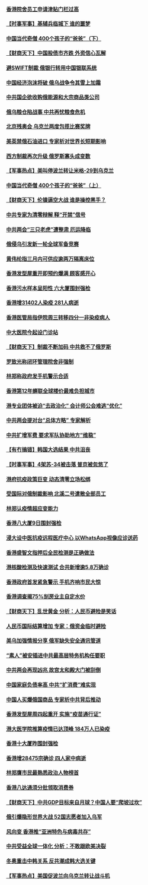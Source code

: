 #### [香港院舍员工申请津贴门栏过高](../pages/nsc415/n13643977.md?t=03140903) 
#### [【时事军事】基辅兵临城下 谁的噩梦](../pages/nsc415/n13642646.md?t=03140903) 
#### [中国当代奇僧 400个孩子的“爸爸”（下）](../pages/nsc415/n13639864.md?t=03140903) 
#### [【财商天下】中国股债市齐跌 外资信心瓦解](../pages/nsc415/n13641873.md?t=03140903) 
#### [避SWIFT制裁 俄银行转用中国银联系统](../pages/nsc415/n13641855.md?t=03140903) 
#### [中国经济泡沫将破 俄乌战争令其雪上加霜](../pages/nsc415/n13641781.md?t=03140903) 
#### [中共国企欲收购俄能源和大宗商品类公司](../pages/nsc415/n13641699.md?t=03140903) 
#### [俄乌粮仓陷战事 中共再忧粮食危机](../pages/nsc415/n13641640.md?t=03140903) 
#### [北京残奥会 乌克兰两度包揽比赛奖牌](../pages/nsc415/n13641596.md?t=03140903) 
#### [美英禁俄石油进口 专家析对世界长短期影响](../pages/nsc415/n13641574.md?t=03140903) 
#### [西方制裁再次升级 俄罗斯寡头成变数](../pages/nsc415/n13641455.md?t=03140903) 
#### [【军事热点】美叫停波兰转让米格-29到乌克兰](../pages/nsc415/n13640407.md?t=03140903) 
#### [中国当代奇僧 400个孩子的“爸爸”（上）](../pages/nsc415/n13639845.md?t=03140903) 
#### [【财商天下】伦镍逼空大战 谁是操控黑手？](../pages/nsc415/n13640138.md?t=03140903) 
#### [中共专家为清零辩解 释“开禁”信号](../pages/nsc415/n13639729.md?t=03140903) 
#### [中共两会“三只老虎”遭整肃 厄运降临](../pages/nsc415/n13639544.md?t=03140903) 
#### [俄侵乌引发新一轮全球军备竞赛](../pages/nsc415/n13639231.md?t=03140903) 
#### [黄伟纶指三月内可供应逾两万隔离床位](../pages/nsc415/n13637892.md?t=03140903) 
#### [香港发型屋重开即预约爆满 顾客感开心](../pages/nsc415/n13637872.md?t=03140903) 
#### [香港污水样本呈阳性 六大厦围封强检](../pages/nsc415/n13637863.md?t=03140903) 
#### [香港增31402人染疫 281人病逝](../pages/nsc415/n13637832.md?t=03140903) 
#### [香港医管局指伊院周三转移四分一非染疫病人](../pages/nsc415/n13637805.md?t=03140903) 
#### [中大医院今起设门诊站](../pages/nsc415/n13637786.md?t=03140903) 
#### [【财商天下】制裁不断加码 中共救不了俄罗斯](../pages/nsc415/n13637209.md?t=03140903) 
#### [罗致光称闭环管理院舍非强制](../pages/nsc415/n13637758.md?t=03140903) 
#### [林郑称政府发手机警示合适](../pages/nsc415/n13637715.md?t=03140903) 
#### [香港第12年蝉联全球楼价最难负担城市](../pages/nsc415/n13637195.md?t=03140903) 
#### [港专业团体被迫“去政治化” 会计师公会难逃“优化”](../pages/nsc415/n13637271.md?t=03140903) 
#### [中共两会提对台“总体方略” 专家解析](../pages/nsc415/n13637095.md?t=03140903) 
#### [中共扩增军费 要求军队协助地方“维稳”](../pages/nsc415/n13637020.md?t=03140903) 
#### [【有冇搞错】韩国大选结果 中共沮丧](../pages/nsc415/n13634855.md?t=03140903) 
#### [【时事军事】4架苏-34被击落 普京被忽悠了](../pages/nsc415/n13634344.md?t=03140903) 
#### [港府抗疫政策巨变 动态清零立场松绑](../pages/nsc415/n13635169.md?t=03140903) 
#### [受国际对俄制裁影响 北溪二号遣散全部员工](../pages/nsc415/n13634956.md?t=03140903) 
#### [林郑认疫情超应变能力](../pages/nsc415/n13634967.md?t=03140903) 
#### [香港八大厦9日围封强检](../pages/nsc415/n13634936.md?t=03140903) 
#### [浸大设中医抗疫远程医疗中心 以WhatsApp视像应诊送药](../pages/nsc415/n13634934.md?t=03140903) 
#### [香港盛智文指押后全民检测是正确做法](../pages/nsc415/n13634919.md?t=03140903) 
#### [港核酸检测及快速测试 合共新增逾5.8万确诊](../pages/nsc415/n13634918.md?t=03140903) 
#### [香港政府首发紧急警示 手机齐响市民大惊](../pages/nsc415/n13634909.md?t=03140903) 
#### [香港调查揭75%㓥房业主自定水价](../pages/nsc415/n13634886.md?t=03140903) 
#### [【财商天下】乱世黄金 分析：人民币避险是笑话](../pages/nsc415/n13634317.md?t=03140903) 
#### [人民币国际结算增加 专家：俄资金临时避险](../pages/nsc415/n13634676.md?t=03140903) 
#### [美乌加强情报分享 俄军缺失安全通讯管道](../pages/nsc415/n13634623.md?t=03140903) 
#### [“素人”被安插进中共最高层特务机构任要职](../pages/nsc415/n13634243.md?t=03140903) 
#### [中共两会再现凶兆 故宫太和殿大门被刮倒](../pages/nsc415/n13634177.md?t=03140903) 
#### [中国家庭负债率高 中共“扩消费”难实现](../pages/nsc415/n13634124.md?t=03140903) 
#### [中国人买爆俄国商品 专家析中共背后推动](../pages/nsc415/n13634066.md?t=03140903) 
#### [香港发型屋周四起重开 实施“疫苗通行证”](../pages/nsc415/n13631901.md?t=03140903) 
#### [港大医学院推算疫情已达顶峰 184万人已染疫](../pages/nsc415/n13631858.md?t=03140903) 
#### [香港十大厦昨围封强检](../pages/nsc415/n13631816.md?t=03140903) 
#### [香港增28475宗确诊 四人家中病逝](../pages/nsc415/n13631774.md?t=03140903) 
#### [林郑膺市民最熟悉政治人物榜首](../pages/nsc415/n13631732.md?t=03140903) 
#### [香港八达通须分批领取消费券](../pages/nsc415/n13631699.md?t=03140903) 
#### [【财商天下】中共GDP目标来自月球？中国人要“爬坡过坎”](../pages/nsc415/n13631356.md?t=03140903) 
#### [俄引爆隐形世界大战 52国志愿者加入乌军](../pages/nsc415/n13628893.md?t=03140903) 
#### [风向变 香港推“亚洲特色与病毒共存”](../pages/nsc415/n13628817.md?t=03140903) 
#### [中共受益全球一体化 分析：不敢跟欧美决裂](../pages/nsc415/n13631006.md?t=03140903) 
#### [冬奥重击中韩关系 反共潮成韩大选关键](../pages/nsc415/n13630921.md?t=03140903) 
#### [【军事热点】美国促波兰向乌克兰转让战斗机](../pages/nsc415/n13629157.md?t=03140903) 
